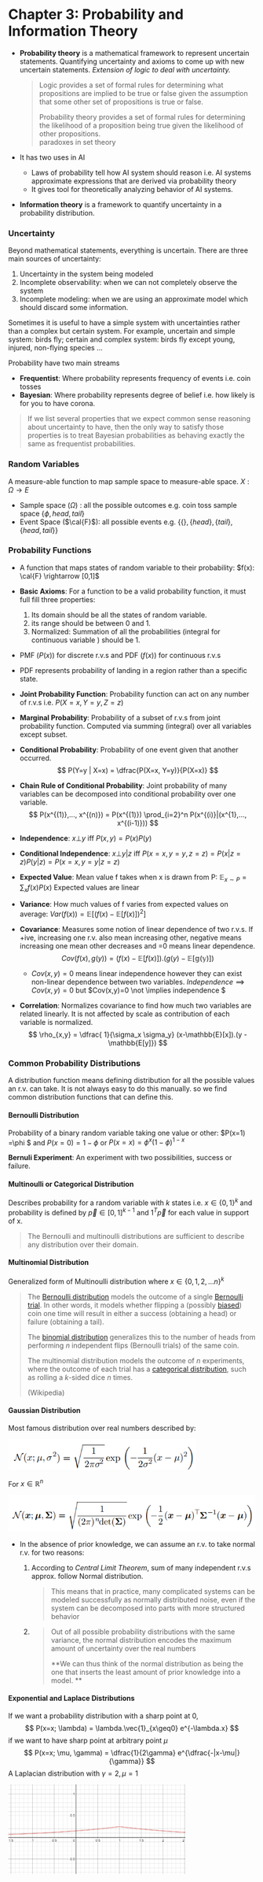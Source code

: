 # Chapter 3: Probability and Information Theory 

- **Probability theory** is a mathematical framework to represent uncertain statements. Quantifying uncertainty and axioms to come up with new uncertain statements. *Extension of logic to deal with uncertainty.*

  >Logic provides a set of formal rules for determining what propositions are implied to be true or false given the assumption that some other set of propositions is true or false. 
  >
  >Probability theory provides a set of formal rules for determining the likelihood of a proposition being true given the likelihood of other propositions.  
  >paradoxes in set theory 

- It has two uses in AI

  - Laws of probability tell how AI system should reason i.e. AI systems approximate expressions that are derived via probability theory 
  - It gives tool for theoretically analyzing behavior of AI systems.

- **Information theory** is a framework to quantify uncertainty in a probability distribution. 

### Uncertainty 

Beyond mathematical statements, everything is uncertain. There are three main sources of uncertainty:

1. Uncertainty in the system being modeled
2. Incomplete observability: when we can not completely observe the system
3. Incomplete modeling: when we are using an approximate model which should  discard some information. 

Sometimes it is useful to have a simple system with uncertainties rather than a complex but certain system. For example, uncertain and simple system: birds fly; certain and complex system: birds fly except young, injured, non-flying species ...

Probability have two main streams

- **Frequentist**:  Where probability represents frequency of events i.e. coin tosses 
- **Bayesian**: Where probability represents degree of belief i.e. how likely is for you to have corona.

> If we list several properties that we expect common sense reasoning about
> uncertainty to have, then the only way to satisfy those properties is to treat Bayesian probabilities as behaving exactly the same as frequentist probabilities.  

### Random Variables 

A measure-able function to map sample space to measure-able space. $X: \Omega\rightarrow E$

- Sample space ($\Omega$) : all the possible outcomes e.g. coin toss sample space $\{\phi, head, tail\}$
- Event Space ($\cal{F}$): all possible events e.g.  $\{ \{ \}, \{head\}, \{tail\}, \{head, tail\}\}$

### Probability Functions 

- A function that maps states of random variable to their probability: $f(x): \cal{F} \rightarrow [0,1]$
- **Basic Axioms**: For a function to be a valid probability function, it must full fill three properties:
  1. Its domain should be all the states of random variable. 
  2.  its range should be between 0 and 1.
  3. Normalized: Summation of all the probabilities (integral for continuous variable ) should be 1.
- PMF ($P(x)$) for discrete r.v.s and PDF ($f(x)$) for continuous  r.v.s
- PDF represents probability of landing in a region rather than a specific state.
- **Joint Probability Function**: Probability function can act on any number of r.v.s i.e. $P(X=x, Y=y, Z=z)$

- **Marginal Probability**: Probability of a subset of r.v.s from joint probability function. Computed via summing (integral) over all variables except subset. 

- **Conditional Probability**: Probability of one event given that another occurred.
  $$
  P(Y=y | X=x) =  \dfrac{P(X=x, Y=y)}{P(X=x)}
  $$

- **Chain Rule of Conditional Probability**: Joint probability of many variables can be decomposed into conditional probability over one variable. 
  $$
  P(x^{(1)},..., x^{(n)}) = P(x^{(1)}) \prod_{i=2}^n P(x^{(i)}|(x^{1},..., x^{(i-1)}))
  $$

- **Independence**: $x \bot y$ iff $P(x,y)=P(x)P(y)$

- **Conditional Independence**: $x\bot y | z$ iff $P(x=x,y=y,z=z) = P(x|z=z)P(y|z) = P(x=x, y=y|z=z)$

- **Expected Value**: Mean value f takes when x is drawn from P: $\mathbb{E}_{x \sim P} = \sum_x f(x)P(x)$
  Expected values are linear

- **Variance**: How much values of f varies from expected values on average: $Var(f(x)) = \mathbb{E}[(f(x)- \mathbb{E}[f(x)])^2]$

- **Covariance**: Measures some notion of linear dependence of two r.v.s. If +ive, increasing one r.v. also mean increasing other, negative means increasing one mean other decreases and =0 means linear dependence. 
  $$
  Cov(f(x), g(y)) = (f(x)-\mathbb{E}[f(x)]).(g(y) - \mathbb{E[g(y)]})
  $$

  - $Cov(x,y)=0$ means linear independence however they can exist non-linear dependence between two variables. $Independence \implies Cov(x,y)=0$ but $Cov(x,y)=0 \not \implies independence $

-  **Correlation**: Normalizes covariance to find how much two variables are related linearly.  It is not affected by scale as contribution of each variable is normalized.
  $$
  \rho_{x,y} = \dfrac{ 1}{\sigma_x \sigma_y} (x-\mathbb{E}[x]).(y - \mathbb{E[y]})
  $$

### Common Probability Distributions

A distribution function means defining distribution for all the possible values an r.v. can take. It is not always easy to do this manually. so we find common distribution functions that can define this.

#### Bernoulli Distribution 

Probability of a binary random variable taking one value or other: $P(x=1) =\phi $ and $P(x=0)=1-\phi$ or $P(x=x)= \phi^x (1-\phi)^{1-x}$

**Bernuli Experiment**: An experiment with two possibilities, success or failure. 



#### Multinoulli or Categorical Distribution 

Describes probability for a random variable with $k$ states i.e. $x\in \{0,1\}^k$ and probability is defined by $\vec{p} \in [0,1]^{k-1}$ and $1^T\vec{p}$ for each value in support of x.

> The Bernoulli and multinoulli distributions are sufficient to describe any distribution over their domain.  

#### Multinomial Distribution 

 Generalized form of Multinoulli distribution where $x\in \{0,1,2,...n\}^k$

> The [Bernoulli distribution](https://en.wikipedia.org/wiki/Bernoulli_distribution) models the outcome of a single [Bernoulli trial](https://en.wikipedia.org/wiki/Bernoulli_trial). In other words, it models whether flipping a (possibly [biased](https://en.wikipedia.org/wiki/Fair_coin)) coin one time will result in either a success (obtaining a head) or failure (obtaining a tail).
>
>  The [binomial distribution](https://en.wikipedia.org/wiki/Binomial_distribution) generalizes this to the number of heads from performing *n* independent flips (Bernoulli trials) of the same coin. 
>
> The multinomial distribution models the outcome of *n* experiments, where the outcome of each trial has a [categorical distribution](https://en.wikipedia.org/wiki/Categorical_distribution), such as rolling a *k*-sided dice *n* times.
>
>  (Wikipedia)

#### Gaussian Distribution 

Most famous distribution over real numbers described by:

<img src="imgs/3-1.png" style="zoom:75%;" />

For $x \in \mathbb{R}^n$

<img src="imgs/3-2.png" style="zoom:75%;" />

- In the absence of prior knowledge, we can assume an r.v. to take normal r.v. for two reasons:
  
  1. According to *Central Limit Theorem*, sum of many independent r.v.s approx. follow Normal distribution.
  
     > This means that in practice, many complicated systems can be modeled successfully as normally distributed noise, even if the system can be decomposed into parts with more structured behavior  
  
  2.  > Out of all possible probability distributions with the same variance, the normal distribution encodes the maximum amount of uncertainty over the real numbers  
      >
      > **We can thus think of the normal distribution as being the one that inserts the least amount of prior knowledge into a model.  **

#### Exponential and Laplace Distributions  

If we want a probability distribution with a sharp point at 0, 
$$
P(x=x; \lambda) = \lambda.\vec{1}_{x\geq0} e^{-\lambda.x}
$$
if we want to have sharp point at arbitrary point $\mu$
$$
P(x=x; \mu, \gamma) = \dfrac{1}{2\gamma} e^{\dfrac{-|x-\mu|}{\gamma}}
$$
A Laplacian distribution with $\gamma=2, \mu=1$

<img src="imgs/3-3.png" style="zoom:50%;" />

